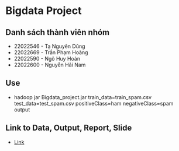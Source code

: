 # Bigdata Project
## Danh sách thành viên nhóm 
- 22022546 - Tạ Nguyên Dũng 
- 22022669 - Trần Phạm Hoàng
- 22022590 - Ngô Huy Hoàn 
- 22022600 - Nguyễn Hải Nam
## Use
- hadoop jar Bigdata_project.jar train_data=train_spam.csv test_data=test_spam.csv positiveClass=ham negativeClass=spam output
## Link to Data, Output, Report, Slide
- [Link](https://drive.google.com/drive/folders/19cRF4D3GZfOClpg4Frtse19NQcaFDM73)
